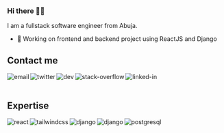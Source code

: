 ### Hi there 👋🏿

I am a fullstack software engineer from Abuja.
- 🔭 Working on frontend and backend project using ReactJS and Django
<!-- - 🌱 Learning design patterns in depth -->

## Contact me
[<img align="left" alt="email" src="https://img.shields.io/static/v1?label=&style=for-the-badge&logo=minutemailer&logoColor=white&message=email&color=black" />](mailto:hello@romeopeter.com)
[<img align="left" alt="twitter" src="https://img.shields.io/badge/twitter-%231DA1F2.svg?&style=for-the-badge&logo=twitter&logoColor=white" />](https://twitter.com/_romeopeter)
[<img align="left" alt="dev" src="https://img.shields.io/static/v1?label=&style=for-the-badge&logo=devdotto&logoColor=black&message=dev&color=white" />](https://dev.to/romeopeter)
[<img align="left" alt="stack-overflow" src="https://img.shields.io/badge/stack%20overflow-FE7A16?logo=stack-overflow&logoColor=white&style=for-the-badge" />](https://stackoverflow.com/users/8150682/romeo)
[<img align="left" alt="linked-in" src="https://img.shields.io/badge/linkedin-%230077B5.svg?&style=for-the-badge&logo=linkedin&logoColor=white" />](https://www.linkedin.com/in/romeo-peter)
<br>
<br>
## Expertise
<img align="left" alt="react" src="https://img.shields.io/badge/react%20-%2320232a.svg?&style=for-the-badge&logo=react&logoColor=%2361DAFB" />
<img align="left" alt="tailwindcss" src="https://img.shields.io/static/v1?label=&style=for-the-badge&logo=tailwindcss&logoColor=blue&message=TailwindCSS&color=white" />
<img align="left" alt="django" src="https://img.shields.io/static/v1?label=&style=for-the-badge&logo=django&logoColor=white&message=Django&color=green">
<img align="left" alt="django" src="https://img.shields.io/static/v1?label=&style=for-the-badge&message=Django%20rest%20framework&color=red">
<img align="left" alt="postgresql" src="https://img.shields.io/badge/postgres-%23316192.svg?&style=for-the-badge&logo=postgresql&logoColor=white" />
<br>
<br>
